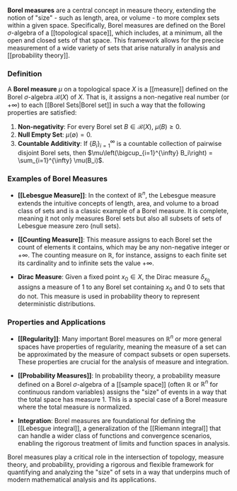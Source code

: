 **Borel measures** are a central concept in measure theory, extending the notion of "size" - such as length, area, or volume - to more complex sets within a given space. Specifically, Borel measures are defined on the Borel $\sigma$-algebra of a [[topological space]], which includes, at a minimum, all the open and closed sets of that space. This framework allows for the precise measurement of a wide variety of sets that arise naturally in analysis and [[probability theory]].

### Definition

A **Borel measure** $\mu$ on a topological space $X$ is a [[measure]] defined on the Borel $\sigma$-algebra $\mathcal{B}(X)$ of $X$. That is, it assigns a non-negative real number (or $+\infty$) to each [[Borel Sets|Borel set]] in such a way that the following properties are satisfied:

1. **Non-negativity**: For every Borel set $B \in \mathcal{B}(X)$, $\mu(B) \geq 0$.
2. **Null Empty Set**: $\mu(\emptyset) = 0$.
3. **Countable Additivity**: If $\{B_i\}_{i=1}^{\infty}$ is a countable collection of pairwise disjoint Borel sets, then $\mu\left(\bigcup_{i=1}^{\infty} B_i\right) = \sum_{i=1}^{\infty} \mu(B_i)$.

### Examples of Borel Measures

- **[[Lebesgue Measure]]**: In the context of $\mathbb{R}^n$, the Lebesgue measure extends the intuitive concepts of length, area, and volume to a broad class of sets and is a classic example of a Borel measure. It is complete, meaning it not only measures Borel sets but also all subsets of sets of Lebesgue measure zero (null sets).

- **[[Counting Measure]]**: This measure assigns to each Borel set the count of elements it contains, which may be any non-negative integer or $+\infty$. The counting measure on $\mathbb{R}$, for instance, assigns to each finite set its cardinality and to infinite sets the value $+\infty$.

- **Dirac Measure**: Given a fixed point $x_0 \in X$, the Dirac measure $\delta_{x_0}$ assigns a measure of 1 to any Borel set containing $x_0$ and 0 to sets that do not. This measure is used in probability theory to represent deterministic distributions.

### Properties and Applications

- **[[Regularity]]**: Many important Borel measures on $\mathbb{R}^n$ or more general spaces have properties of regularity, meaning the measure of a set can be approximated by the measure of compact subsets or open supersets. These properties are crucial for the analysis of measure and integration.

- **[[Probability Measures]]**: In probability theory, a probability measure defined on a Borel $\sigma$-algebra of a [[sample space]] (often $\mathbb{R}$ or $\mathbb{R}^n$ for continuous random variables) assigns the "size" of events in a way that the total space has measure 1. This is a special case of a Borel measure where the total measure is normalized.

- **Integration**: Borel measures are foundational for defining the [[Lebesgue integral]], a generalization of the [[Riemann integral]] that can handle a wider class of functions and convergence scenarios, enabling the rigorous treatment of limits and function spaces in analysis.

Borel measures play a critical role in the intersection of topology, measure theory, and probability, providing a rigorous and flexible framework for quantifying and analyzing the "size" of sets in a way that underpins much of modern mathematical analysis and its applications.